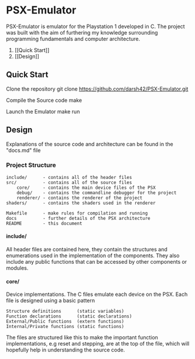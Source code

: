 # PSX-Emulator

PSX-Emulator is emulator for the Playstation 1 developed in C. The project was built with the aim of furthering my knowledge surrounding programming fundamentals
and computer architecture.

1.  [[Quick Start]]
2.  [[Design]]

## Quick Start

Clone the repository
    git clone https://github.com/darsh42/PSX-Emulator.git

Compile the Source code
     make

Launch the Emulator
    make run

## Design

Explanations of the source code and architecture can be found in the "docs.md" file

### Project Structure
    include/      - contains all of the header files
    src/          - contains all of the source files
        core/     - contains the main device files of the PSX
        debug/    - contains the commandline debugger for the project
        renderer/ - contains the renderer of the project
    shaders/      - contains the shaders used in the renderer
    
    Makefile      - make rules for compilation and running
    docs          - further details of the PSX architecture
    README        - this document

#### include/
All header files are contained here, they contain the structures and enumerations used in the implementation of the components. They also include any public functions that can be accessed by other components or modules.

#### core/
Device implementations. The C files emulate each device on the PSX.
Each file is designed using a basic pattern
    
    Structure definitions      (static variables)
    Function declarations      (static declarations)
    External/Public functions  (extern functions)
    Internal/Private functions (static functions)

The files are structured like this to make the important function implementations, e.g reset and stepping, are at the top of the file, which will hopefully help in understanding the source code.
